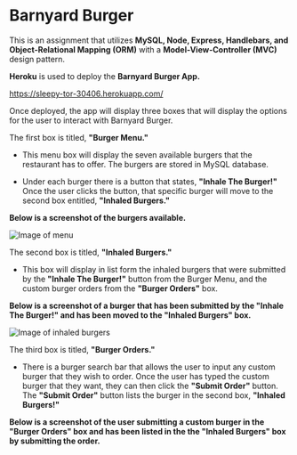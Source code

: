 # Barnyard Burger

This is an assignment that utilizes **MySQL, Node, Express, Handlebars, and Object-Relational Mapping (ORM)** with a **Model-View-Controller (MVC)** design pattern.

**Heroku** is used to deploy the **Barnyard Burger App.**

https://sleepy-tor-30406.herokuapp.com/

Once deployed, the app will display three boxes that will display the options for the user to interact with Barnyard Burger. 

The first box is titled, **"Burger Menu."**

- This menu box will display the seven available burgers that the restaurant has to offer. The burgers are stored in MySQL database.
        
- Under each burger there is a button that states, **"Inhale The Burger!"** Once the user clicks the button, that specific burger will move to the second box entitled, **"Inhaled Burgers."**

**Below is a screenshot of the burgers available.**

![Image of menu](public/assets/images/menu.jpg)

The second box is titled, **"Inhaled Burgers."**

- This box will display in list form the inhaled burgers that were submitted by the **"Inhale The Burger!"** button from the Burger Menu, and the custom burger orders from the **"Burger Orders"** box.

**Below is a screenshot of a burger that has been submitted by the "Inhale The Burger!" and has been moved to the "Inhaled Burgers" box.**

![Image of inhaled burgers](public/assets/images/inhaled.jpg)

The third box is titled, **"Burger Orders."**

- There is a burger search bar that allows the user to input any custom burger that they wish to order. Once the user has typed the custom burger that they want, they can then click the **"Submit Order"** button. The **"Submit Order"** button lists the burger in the second box, **"Inhaled Burgers!"**

**Below is a screenshot of the user submitting a custom burger in the "Burger Orders" box and has been listed in the the "Inhaled Burgers" box by submitting the order.**



